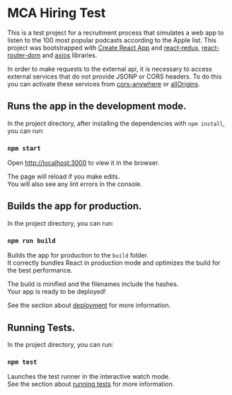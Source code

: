 # MCA Hiring Test
This is a test project for a recruitment process that simulates a web app to listen to the 100 most popular podcasts according to the Apple list.
This project was bootstrapped with [Create React App](https://github.com/facebook/create-react-app) and [react-redux](https://github.com/reduxjs/react-redux), [react-router-dom](https://github.com/remix-run/react-router) and [axios](https://github.com/axios/axios) libraries.

In order to make requests to the external api, it is necessary to access external services that do not provide JSONP or CORS headers. To do this you can activate these services from [cors-anywhere](https://cors-anywhere.herokuapp.com/) or [allOrigins](https://allorigins.win/).

## Runs the app in the development mode.

In the project directory, after installing the dependencies with ```npm install```, you can run:

### `npm start`

Open [http://localhost:3000](http://localhost:3000) to view it in the browser.

The page will reload if you make edits.\
You will also see any lint errors in the console.

## Builds the app for production.

In the project directory, you can run:

### `npm run build`

Builds the app for production to the `build` folder.\
It correctly bundles React in production mode and optimizes the build for the best performance.

The build is minified and the filenames include the hashes.\
Your app is ready to be deployed!

See the section about [deployment](https://facebook.github.io/create-react-app/docs/deployment) for more information.

## Running Tests.

In the project directory, you can run:
### `npm test`

Launches the test runner in the interactive watch mode.\
See the section about [running tests](https://facebook.github.io/create-react-app/docs/running-tests) for more information.
